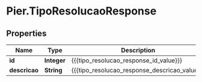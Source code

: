 # Pier.TipoResolucaoResponse

## Properties
Name | Type | Description | Notes
------------ | ------------- | ------------- | -------------
**id** | **Integer** | {{{tipo_resolucao_response_id_value}}} | [optional] 
**descricao** | **String** | {{{tipo_resolucao_response_descricao_value}}} | [optional] 


